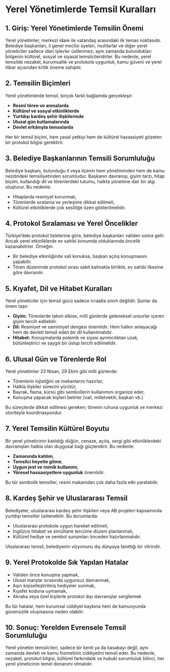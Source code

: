 # Yerel Yönetimlerde Temsil Kuralları

## 1. Giriş: Yerel Yönetimlerde Temsilin Önemi

Yerel yönetimler, merkezi idare ile vatandaş arasındaki ilk temas noktasıdır. Belediye başkanları, il genel meclisi üyeleri, muhtarlar ve diğer yerel yöneticiler sadece idari işlevler üstlenmez; aynı zamanda bulundukları bölgenin kültürel, sosyal ve siyasal temsilcileridirler. Bu nedenle, yerel temsilde nezaket, kurumsallık ve protokole uygunluk, kamu güveni ve yerel itibar açısından kritik öneme sahiptir.

## 2. Temsilin Biçimleri

Yerel yönetimlerde temsil, birçok farklı bağlamda gerçekleşir:

- **Resmî tören ve anmalarda**
- **Kültürel ve sosyal etkinliklerde**
- **Yurtdışı kardeş şehir ilişkilerinde**
- **Ulusal gün kutlamalarında**
- **Devlet erkânıyla temaslarda**

Her bir temsil biçimi, hem yasal yetkiyi hem de kültürel hassasiyeti gözeten bir protokol bilgisi gerektirir.

## 3. Belediye Başkanlarının Temsili Sorumluluğu

Belediye başkanı, bulunduğu il veya ilçenin hem yönetiminden hem de kamu nezdindeki temsiliyetinden sorumludur. Başkanın davranışı, giyim tarzı, hitap biçimi, kullandığı dil ve törenlerdeki tutumu, halkta yönetime dair bir algı oluşturur. Bu nedenle:

- Hitaplarda resmiyet korunmalı,
- Törenlerde sıralama ve yerleşime dikkat edilmeli,
- Kültürel etkinliklerde çok sesliliğe özen gösterilmelidir.

## 4. Protokol Sıralaması ve Yerel Öncelikler

Türkiye’deki protokol listelerine göre, belediye başkanları validen sonra gelir. Ancak yerel etkinliklerde ev sahibi konumda olduklarında öncelik kazanabilirler. Örneğin:

- Bir belediye etkinliğinde vali konuksa, başkan açılış konuşmasını yapabilir.
- Tören düzeninde protokol sırası sabit kalmakla birlikte, ev sahibi ilkesine göre davranılır.

## 5. Kıyafet, Dil ve Hitabet Kuralları

Yerel yöneticiler için temsil gücü sadece icraatla sınırlı değildir. Şunlar da önem taşır:

- **Giyim:** Törenlerde takım elbise, milli günlerde geleneksel unsurlar içeren giyim tercih edilebilir.
- **Dil:** Resmiyet ve samimiyet dengesi önemlidir. Hem halkın anlayacağı hem de devleti temsil eden bir dil kullanılmalıdır.
- **Hitabet:** Konuşmalarda polemik ve siyasi ayrımcılıktan uzak, bütünleştirici ve saygılı bir üslup tercih edilmelidir.

## 6. Ulusal Gün ve Törenlerde Rol

Yerel yönetimler 23 Nisan, 29 Ekim gibi milli günlerde:

- Törenlerin lojistiğini ve mekanlarını hazırlar,
- Halkla ilişkiler sürecini yürütür,
- Bayrak, flama, kürsü gibi sembollerin kullanımını organize eder,
- Konuşma yapacak kişileri belirler (vali, milletvekili, başkan vb.)

Bu süreçlerde dikkat edilmesi gereken; törenin ruhuna uygunluk ve merkezi otoriteyle koordinasyondur.

## 7. Yerel Temsilin Kültürel Boyutu

Bir yerel yöneticinin katıldığı düğün, cenaze, açılış, sergi gibi etkinliklerdeki davranışları halkla olan duygusal bağı güçlendirir. Bu nedenle:

- **Zamanında katılım**,
- **Temsilci heyetle gitme**,
- **Uygun jest ve mimik kullanımı**,
- **Yöresel hassasiyetlere uygunluk** önemlidir.

Bu tür sembolik temsiller, resmi makamdan çok daha fazla etki yaratabilir.

## 8. Kardeş Şehir ve Uluslararası Temsil

Belediyeler, uluslararası kardeş şehir ilişkileri veya AB projeleri kapsamında yurtdışı temsiller üstlenebilir. Bu durumlarda:

- Uluslararası protokole uygun hareket edilmeli,
- İngilizce hitabet ve simültane tercüme düzeni planlanmalı,
- Kültürel hediye ve sembol sunumları önceden hazırlanmalıdır.

Uluslararası temsil, belediyenin vizyonunu dış dünyaya tanıttığı bir vitrindir.

## 9. Yerel Protokolde Sık Yapılan Hatalar

- Validen önce konuşma yapmak,
- Ulusal marşlar sırasında uygunsuz davranmak,
- Aşırı kişiselleştirilmiş hediyeler sunmak,
- Kıyafet koduna uymamak,
- Akraba veya özel kişilerle protokol dışı davranışlar sergilemek

Bu tür hatalar, hem kurumsal ciddiyet kaybına hem de kamuoyunda güvensizlik oluşmasına neden olabilir.

## 10. Sonuç: Yerelden Evrensele Temsil Sorumluluğu

Yerel yönetim temsilcileri, sadece bir kenti ya da kasabayı değil, aynı zamanda devleti ve kamu hizmetinin ciddiyetini temsil eder. Bu nedenle, nezaket, protokol bilgisi, kültürel farkındalık ve hukuki sorumluluk bilinci, her yerel yöneticinin temel donanımı olmalıdır.
